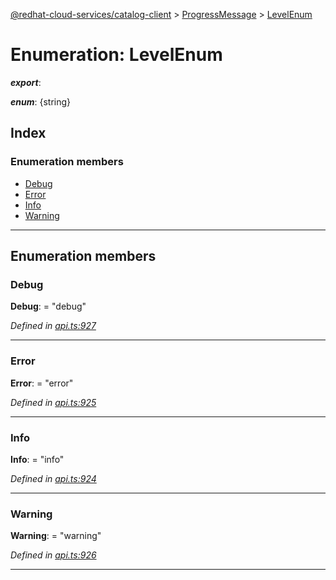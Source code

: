 [@redhat-cloud-services/catalog-client](../README.md) > [ProgressMessage](../modules/progressmessage.md) > [LevelEnum](../enums/progressmessage.levelenum.md)

# Enumeration: LevelEnum

*__export__*: 

*__enum__*: {string}

## Index

### Enumeration members

* [Debug](progressmessage.levelenum.md#debug)
* [Error](progressmessage.levelenum.md#error)
* [Info](progressmessage.levelenum.md#info)
* [Warning](progressmessage.levelenum.md#warning)

---

## Enumeration members

<a id="debug"></a>

###  Debug

**Debug**:  = "debug"

*Defined in [api.ts:927](https://github.com/karelhala/javascript-clients/blob/master/packages/catalog/api.ts#L927)*

___
<a id="error"></a>

###  Error

**Error**:  = "error"

*Defined in [api.ts:925](https://github.com/karelhala/javascript-clients/blob/master/packages/catalog/api.ts#L925)*

___
<a id="info"></a>

###  Info

**Info**:  = "info"

*Defined in [api.ts:924](https://github.com/karelhala/javascript-clients/blob/master/packages/catalog/api.ts#L924)*

___
<a id="warning"></a>

###  Warning

**Warning**:  = "warning"

*Defined in [api.ts:926](https://github.com/karelhala/javascript-clients/blob/master/packages/catalog/api.ts#L926)*

___

